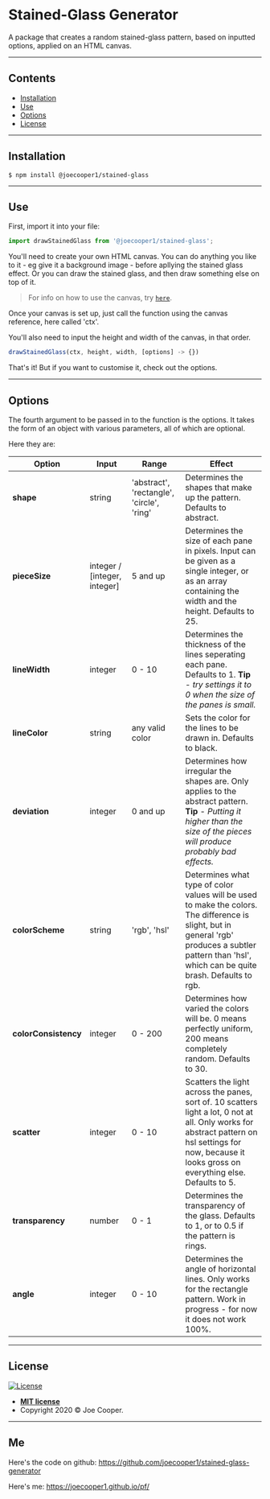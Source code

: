 # **Stained-Glass Generator**

A package that creates a random stained-glass pattern, based on inputted options, applied on an HTML canvas.

---

## **Contents**

- [Installation](#installation)
- [Use](#use)
- [Options](#options)
- [License](#license)

---

## **Installation**

```shell
$ npm install @joecooper1/stained-glass
```

---

## **Use**

First, import it into your file:

```javascript
import drawStainedGlass from '@joecooper1/stained-glass';
```

You'll need to create your own HTML canvas. You can do anything you like to it - eg give it a background image - before apllying the stained glass effect. Or you can draw the stained glass, and then draw something else on top of it.

> For info on how to use the canvas, try <a href="https://developer.mozilla.org/en-US/docs/Web/API/Canvas_API/Tutorial" target="_blank">`here`</a>.

Once your canvas is set up, just call the function using the canvas reference, here called 'ctx'.

You'll also need to input the height and width of the canvas, in that order.

```javascript
drawStainedGlass(ctx, height, width, [options] -> {})
```

That's it! But if you want to customise it, check out the options.

---

## **Options**

The fourth argument to be passed in to the function is the options. It takes the form of an object with various parameters, all of which are optional.

Here they are:

Option | Input | Range | Effect
------------|-------------|-------------|------------
**shape** | string | 'abstract', 'rectangle', 'circle', 'ring' | Determines the shapes that make up the pattern. Defaults to abstract.
**pieceSize** | integer / [integer, integer] | 5 and up | Determines the size of each pane in pixels. Input can be given as a single integer, or as an array containing the width and the height. Defaults to 25.
**lineWidth** | integer | 0 - 10 | Determines the thickness of the lines seperating each pane. Defaults to 1. **Tip** - *try settings it to 0 when the size of the panes is small.*
**lineColor** | string | any valid color | Sets the color for the lines to be drawn in. Defaults to black.
**deviation** | integer | 0 and up | Determines how irregular the shapes are. Only applies to the abstract pattern. **Tip** - *Putting it higher than the size of the pieces will produce probably bad effects.*
**colorScheme** | string | 'rgb', 'hsl' | Determines what type of color values will be used to make the colors. The difference is slight, but in general 'rgb' produces a subtler pattern than 'hsl', which can be quite brash. Defaults to rgb.
**colorConsistency** | integer | 0 - 200 | Determines how varied the colors will be. 0 means perfectly uniform, 200 means completely random. Defaults to 30.
**scatter** | integer | 0 - 10 | Scatters the light across the panes, sort of. 10 scatters light a lot, 0 not at all. Only works for abstract pattern on hsl settings for now, because it looks gross on everything else. Defaults to 5.
**transparency** | number | 0 - 1 | Determines the transparency of the glass. Defaults to 1, or to 0.5 if the pattern is rings.
**angle** | integer | 0 - 10 | Determines the angle of horizontal lines. Only works for the rectangle pattern. Work in progress - for now it does not work 100%.

---

## License

[![License](http://img.shields.io/:license-mit-blue.svg?style=flat-square)](http://badges.mit-license.org)

- **[MIT license](http://opensource.org/licenses/mit-license.php)**
- Copyright 2020 © Joe Cooper.

---

## Me 

Here's the code on github: https://github.com/joecooper1/stained-glass-generator

Here's me: https://joecooper1.github.io/pf/






